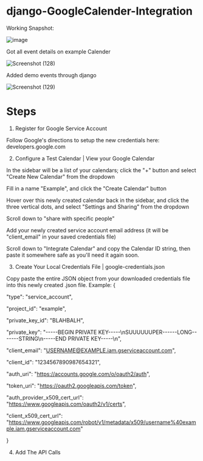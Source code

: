 # django-GoogleCalender-Integration

Working Snapshot:

![image](https://user-images.githubusercontent.com/91273192/199777624-3a50abf7-dd83-4761-9d72-cd37f2ea2265.png)

Got all event details on example Calender

![Screenshot (128)](https://user-images.githubusercontent.com/91273192/199773838-8135919b-a860-4912-934f-f66bb720bbb3.png)

Added demo events through django

![Screenshot (129)](https://user-images.githubusercontent.com/91273192/199774068-0ebe75db-ca61-472c-b723-38b7057ddc22.png)






# Steps

1. Register for Google Service Account

Follow Google's directions to setup the new credentials here: developers.google.com

2. Configure a Test Calendar | View your Google Calendar

In the sidebar will be a list of your calendars; click the "+" button and select "Create New Calendar" from the dropdown

Fill in a name "Example", and click the "Create Calendar" button

Hover over this newly created calendar back in the sidebar, and click the three vertical dots, and select "Settings and Sharing" from the dropdown

Scroll down to "share with specific people"

Add your newly created service account email address (it will be "client_email" in your saved credentials file)

Scroll down to "Integrate Calendar" and copy the Calendar ID string, then paste it somewhere safe as you'll need it again soon.


3. Create Your Local Credentials File | google-credentials.json

Copy paste the entire JSON object from your downloaded credentials file into this newly created .json file.
Example:
  {

  "type": "service_account",

  "project_id": "example",

  "private_key_id": "BLAHBALH",

  "private_key": "-----BEGIN PRIVATE KEY-----\nSUUUUUUPER------LONG-------STRING\n-----END PRIVATE KEY-----\n",

  "client_email": "USERNAME@EXAMPLE.iam.gserviceaccount.com",

  "client_id": "1234567890987654321",

  "auth_uri": "https://accounts.google.com/o/oauth2/auth",

  "token_uri": "https://oauth2.googleapis.com/token",

  "auth_provider_x509_cert_url": "https://www.googleapis.com/oauth2/v1/certs",

  "client_x509_cert_url": "https://www.googleapis.com/robot/v1/metadata/x509/username%40example.iam.gserviceaccount.com"

  }


4. Add The API Calls






